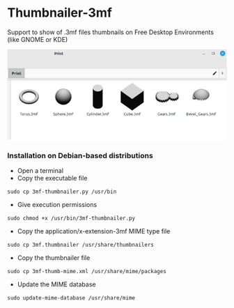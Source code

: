 # Thumbnailer-3mf
Support to show of .3mf files thumbnails on Free Desktop Environments (like GNOME or KDE)

![capture](https://github.com/andesfreedesign/Thumbnailer-3mf/blob/main/capture.png)

### Installation on Debian-based distributions

- Open a terminal
- Copy the executable file

```
sudo cp 3mf-thumbnailer.py /usr/bin
```
- Give execution permissions
```
sudo chmod +x /usr/bin/3mf-thumbnailer.py
```
- Copy the  application/x-extension-3mf MIME type file
```
sudo cp 3mf.thumbnailer /usr/share/thumbnailers
```
- Copy the thumbnailer file
```
sudo cp 3mf-thumb-mime.xml /usr/share/mime/packages
```
- Update the MIME database
```
sudo update-mime-database /usr/share/mime
```

